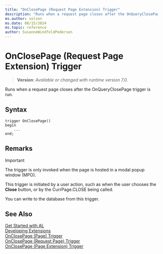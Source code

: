 ```yaml
---
title: "OnClosePage (Request Page Extension) Trigger"
description: "Runs when a request page closes after the OnQueryClosePage trigger is run."
ms.author: solsen
ms.date: 08/15/2024
ms.topic: reference
author: SusanneWindfeldPedersen
---
```

[//]: # (START>DO_NOT_EDIT)
[//]: # (IMPORTANT:Do not edit any of the content between here and the END>DO_NOT_EDIT.)
[//]: # (Any modifications should be made in the .xml files in the ModernDev repo.)

# OnClosePage (Request Page Extension) Trigger
> **Version**: _Available or changed with runtime version 7.0._

Runs when a request page closes after the OnQueryClosePage trigger is run.


## Syntax
```AL
trigger OnClosePage()
begin
    ...
end;
```



[//]: # (IMPORTANT: END>DO_NOT_EDIT)

## Remarks

> [!IMPORTANT]  
> The trigger is only invoked when the page is hosted in a modal popup window \(MPO\).

This trigger is initiated by a user action, such as when the user chooses the **Close** button, or by the CurrPage.CLOSE  being called.  

You can write to the database from this trigger.

## See Also  
[Get Started with AL](../../devenv-get-started.md)  
[Developing Extensions](../../devenv-dev-overview.md)  
[OnClosePage (Page) Trigger](../page/devenv-onclosepage-page-trigger.md)  
[OnClosePage (Request Page) Trigger](../requestpage/devenv-onclosepage-requestpage-trigger.md)  
[OnClosePage (Page Extension) Trigger](../pageextension/devenv-onclosepage-pageextension-trigger.md)  
